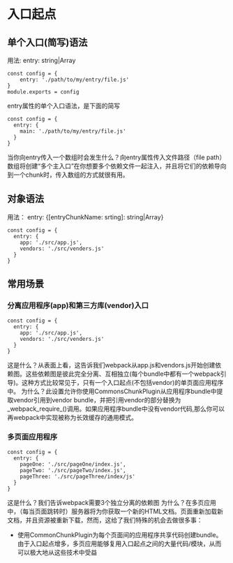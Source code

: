 # 入口起点

## 单个入口(简写)语法
用法: entry: string|Array<string>
```
const config = {
	entry: './path/to/my/entry/file.js'
}
module.exports = config
```
entry属性的单个入口语法，是下面的简写
```
const config = {
  entry: {
    main: './path/to/my/entry/file.js'
  }
}
```
当你向entry传入一个数组时会发生什么？向entry属性传入文件路径（file path）数组将创建“多个主入口”在你想要多个依赖文件一起注入，并且将它们的依赖导向到一个chunk时，传入数组的方式就很有用。

## 对象语法
用法： entry: {[entryChunkName: srting]: string|Array<string>}
```
const config = {
  entry: {
    app: './src/app.js',
    vendors: './src/venders.js'
  }
}
```
## 常用场景
### 分离应用程序(app)和第三方库(vendor)入口
```
const config = {
  entry: {
    app: './src/app.js',
    vendors: './src/venders.js'
  }
}
```
这是什么？从表面上看，这告诉我们webpack从app.js和vendors.js开始创建依赖图。这些依赖图是彼此完全分离、互相独立(每个bundle中都有一个webpack引导)。这种方式比较常见于，只有一个入口起点(不包括vendor)的单页面应用程序中。
为什么？此设置允许你使用CommonsChunkPlugin从应用程序bundle中提取vendor引用到vendor bundle，并把引用vendor的部分替换为_webpack_require_()调用。如果应用程序bundle中没有vendor代码,那么你可以再webpack中实现被称为长效缓存的通用模式。
### 多页面应用程序
```
const config = {
  entry: {
    pageOne: './src/pageOne/index.js',
    pageTwo: './src/pageTwo/index.js',
    pageThree: './src/pageThree/index/js'
  }
}
```
这是什么？我们告诉webpack需要3个独立分离的依赖图
为什么？在多页应用中，（每当页面跳转时）服务器将为你获取一个新的HTML文档。页面重新加载新文档，并且资源被重新下载，然而，这给了我们特殊的机会去做很多事：
- 使用CommonChunkPlugin为每个页面间的应用程序共享代码创建bundle。由于入口起点增多，多页应用能够复用入口起点之间的大量代码/模块，从而可以极大地从这些技术中受益